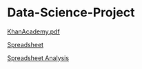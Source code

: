 # Data-Science-Project
[KhanAcademy.pdf](https://github.com/user-attachments/files/18032338/DATA.pdf)

[Spreadsheet](https://docs.google.com/spreadsheets/d/1rzQL9eKkDKAuOulWRIXGbgS4Nzt6cPvFwewjLXOX6no/edit?gid=659058985#gid=659058985)

[Spreadsheet Analysis](https://docs.google.com/document/d/1WMO-JEpYWqKkrgPlTj2wlTtfqHhk2lYtya4Lq4CamUw/edit?tab=t.0)
